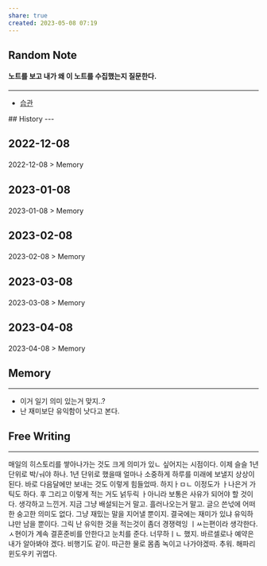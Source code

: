 ```yaml
---
share: true
created: 2023-05-08 07:19
---
```


## Random Note
#### 노트를 보고 내가 왜 이 노트를 수집했는지 질문한다.
---
<p><span><ul>
<li><a data-tooltip-position="top" aria-label="Infinity Drawer/습관.md" data-href="Infinity Drawer/습관.md" href="Infinity Drawer/습관.md" class="internal-link" target="_blank" rel="noopener">습관</a></li>
</ul></span></p>
## History
---
<h2><span><p>2022-12-08</p></span></h2><p><span><p><span alt="2022-12-08 > Memory" src="2022-12-08#Memory" class="internal-embed">2022-12-08 &gt; Memory</span></p></span></p><h2><span><p>2023-01-08</p></span></h2><p><span><p><span alt="2023-01-08 > Memory" src="2023-01-08#Memory" class="internal-embed">2023-01-08 &gt; Memory</span></p></span></p><h2><span><p>2023-02-08</p></span></h2><p><span><p><span alt="2023-02-08 > Memory" src="2023-02-08#Memory" class="internal-embed">2023-02-08 &gt; Memory</span></p></span></p><h2><span><p>2023-03-08</p></span></h2><p><span><p><span alt="2023-03-08 > Memory" src="2023-03-08#Memory" class="internal-embed">2023-03-08 &gt; Memory</span></p></span></p><h2><span><p>2023-04-08</p></span></h2><p><span><p><span alt="2023-04-08 > Memory" src="2023-04-08#Memory" class="internal-embed">2023-04-08 &gt; Memory</span></p></span></p>


## Memory
---
- 이거 일기 의미 있는거 맞지..?
- 난 재미보단 유익함이 낫다고 본다.



## Free Writing
---
매일의 히스토리를 쌓아나가는 것도 크게 의미가 있ㄴ 싶어지는 시점이다. 이제 슬슬 1년 단위로 박/ㅝ야 하나. 1년 단위로 했을때 얼마나 소중하게 하루를 미래에 보낼지 상상이 된다. 바로 다음달에만 보내는 것도 이렇게 힘들었따. 하지ㅏㅁㄴ 이정도가 ㅏ나은거 가틱도 하다. 후 그리고 이렇게 적는 거도 넑두릭 ㅏ아니라 보통은 사유가 되어야 할 것이다. 생각하고 느낀거. 지금 그냥 배설되는거 말고. 흘러나오는거 말고. 글으 쓴넋에 어떠한 숭고한 의미도 없다. 그냥 재밌는 말을 지어낼 뿐이지. 결국에는 재미가 있냐 유익하냐만 남을 뿐이다. 그릭 난 유익한 것을 적는것이 좀더 경쟁력잉 ㅣㅆ는편이라 생각한다. 
ㅅ현이가 계속 결혼준비를 안한다고 눈치를 준다. 너무하ㅣㄴ 했지. 바르셀로나 예약은 내가 알아봐야 겠다. 비행기도 같이. 
따근한 물로 몸좀 녹이고 나가야겠따. 추워. 
해파리 윈도우키 귀엽다. 